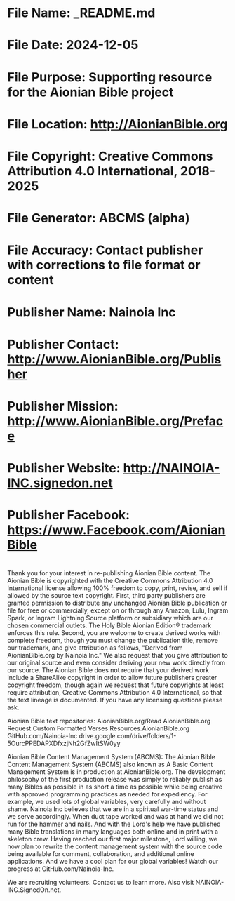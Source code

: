 # File Name: _README.md
# File Date: 2024-12-05
# File Purpose: Supporting resource for the Aionian Bible project
# File Location: http://AionianBible.org
# File Copyright: Creative Commons Attribution 4.0 International, 2018-2025
# File Generator: ABCMS (alpha)
# File Accuracy: Contact publisher with corrections to file format or content
# Publisher Name: Nainoia Inc
# Publisher Contact: http://www.AionianBible.org/Publisher
# Publisher Mission: http://www.AionianBible.org/Preface
# Publisher Website: http://NAINOIA-INC.signedon.net
# Publisher Facebook: https://www.Facebook.com/AionianBible
#

Thank you for your interest in re-publishing Aionian Bible content. The Aionian Bible is copyrighted with the Creative Commons Attribution 4.0 International license allowing 100% freedom to copy, print, revise, and sell if allowed by the source text copyright. First, third party publishers are granted permission to distribute any unchanged Aionian Bible publication or file for free or commercially, except on or through any Amazon, Lulu, Ingram Spark, or Ingram Lightning Source platform or subsidiary which are our chosen commercial outlets. The Holy Bible Aionian Edition® trademark enforces this rule. Second, you are welcome to create derived works with complete freedom, though you must change the publication title, remove our trademark, and give attribution as follows, "Derived from AionianBible.org by Nainoia Inc." We also request that you give attribution to our original source and even consider deriving your new work directly from our source. The Aionian Bible does not require that your derived work include a ShareAlike copyright in order to allow future publishers greater copyright freedom, though again we request that future copyrights at least require attribution, Creative Commons Attribution 4.0 International, so that the text lineage is documented. If you have any licensing questions please ask.

Aionian Bible text repositories:
AionianBible.org/Read
AionianBible.org Request Custom Formatted Verses
Resources.AionianBible.org
GitHub.com/Nainoia-Inc
drive.google.com/drive/folders/1-5OurcPPEDAPXDfxzjNh2GfZwItSW0yy

Aionian Bible Content Management System (ABCMS):
The Aionian Bible Content Management System (ABCMS) also known as A Basic Content Management System is in production at AionianBible.org. The development philosophy of the first production release was simply to reliably publish as many Bibles as possible in as short a time as possible while being creative with approved programming practices as needed for expediency. For example, we used lots of global variables, very carefully and without shame. Nainoia Inc believes that we are in a spiritual war-time status and we serve accordingly. When duct tape worked and was at hand we did not run for the hammer and nails. And with the Lord's help we have published many Bible translations in many languages both online and in print with a skeleton crew. Having reached our first major milestone, Lord willing, we now plan to rewrite the content management system with the source code being available for comment, collaboration, and additional online applications. And we have a cool plan for our global variables! Watch our progress at GitHub.com/Nainoia-Inc.

We are recruiting volunteers. Contact us to learn more. Also visit NAINOIA-INC.SignedOn.net. 



